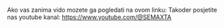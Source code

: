 Ako vas zanima vido mozete ga pogledati na ovom linku:
Takoder posjetite nas youtube kanal: https://www.youtube.com/@SEMAXTA
